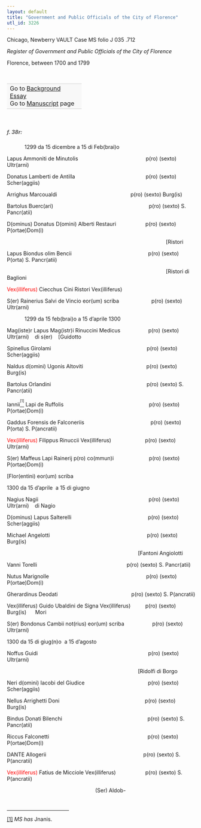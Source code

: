 ```yaml
---
layout: default
title: "Government and Public Officials of the City of Florence"
utl_id: 3226
---
```



Chicago, Newberry VAULT Case MS folio J 035 .712


*Register of Government and Public Officials of the City of Florence*


Florence, between 1700 and 1799


 

<table border="0.5" cellpadding="1" cellspacing="1" style="width: 200px; background-color:#F8F8F8;"><tbody style="border-color:#ccc"><tr style="border-color:#ccc"><td>Go to <a href="{{ site.baseurl }}/essay/051" target="_blank">Background Essay</a><br />
			Go to <a href="{{ site.baseurl }}/www/record.html?id=051" target="_blank">Manuscript</a> page</td>
</tr></tbody></table>
 


<h5 style="color:#555;">f. 38r:</h5>

            1299 da 15 dicembre a 15 di Feb(brai)o


Lapus Ammoniti de Minutolis                                              p(ro) (sexto) Ultr(arni)         


Donatus Lamberti de Antilla                                                p(ro) (sexto) Scher(aggiis)


Arrighus Marcoualdi                                                  p(ro) (sexto) Burg(is)


Bartolus Buerc(ari)                                                                 p(ro) (sexto) S. Pancr(atii)


D(ominus) Donatus D(omini) Alberti Restauri                    p(ro) (sexto) P(ortae)Dom(i)  


                                                                                                            [Ristori      


Lapus Biondus olim Bencii                                                    p(ro) (sexto) P(orta) S. Pancr(atii)


                                                                                                            [Ristori di Baglioni


<hi style="color:red;">Vex(illiferus)</hi> Ciecchus Cini Ristori Vex(illiferus)


S(er) Rainerius Salvi de Vincio eor(um) scriba                      p(ro) (sexto) Ultr(arni)      


            1299 da 15 feb(brai)o a 15 d’aprile 1300


Mag(iste)r Lapus Mag(istr)i Rinuccini Medicus                   p(ro) (sexto) Ultr(arni)    di s(er)    [Guidotto


Spinellus Girolami                                                                 p(ro) (sexto) Scher(aggiis)


Naldus d(omini) Ugonis Altoviti                                           p(ro) (sexto) Burg(is)


Bartolus Orlandini                                                                 p(ro) (sexto) S. Pancr(atii)


Iannii<a href="#_ftn1" name="_ftnref1" title="" id="_ftnref1"><sup><sup>[1]</sup></sup></a> Lapi de Ruffolis                                                          p(ro) (sexto) P(ortae)Dom(i)


Gaddus Forensis de Falconeriis                                             p(ro) (sexto) P(orta) S. P(ancratii)


<hi style="color:red;">Vex(illiferus)</hi> Filippus Rinuccii Vex(illiferus)                       p(ro) (sexto) Ultr(arni)   


S(er) Maffeus Lapi Rainerij p(ro) co(mmun)i                        p(ro) (sexto) P(ortae)Dom(i)


[Flor(entini) eor(um) scriba


1300 da 15 d’aprile  a 15 di giugno


Nagius Nagii                                                                           p(ro) (sexto) Ultr(arni)    di Nagio


D(ominus) Lapus Salterelli                                                    p(ro) (sexto) Scher(aggiis)


Michael Angelotti                                                                  p(ro) (sexto) Burg(is)   


                                                                                         [Fantoni Angiolotti


Vanni Torelli                                                             p(ro) (sexto) S. Pancr(atii)


Nutus Marignolle                                                                  p(ro) (sexto) P(ortae)Dom(i)


Gherardinus Deodati                                                  p(ro) (sexto) S. P(ancratii)


Vex(illiferus) Guido Ubaldini de Signa Vex(illiferus)          p(ro) (sexto) Burg(is)      Mori


S(er) Bondonus Cambii not(rius) eor(um) scriba                   p(ro) (sexto) Ultr(arni)  


1300 da 15 di giug(n)o  a 15 d’agosto


Noffus Guidi                                                                           p(ro) (sexto) Ultr(arni)   


                                                                                         [Ridolfi di Borgo


Neri d(omini) Iacobi del Giudice                                           p(ro) (sexto) Scher(aggiis)


Nellus Arrighetti Doni                                                          p(ro) (sexto) Burg(is)     


Bindus Donati Bilenchi                                                          p(ro) (sexto) S. Pancr(atii)


Riccus Falconetti                                                                   p(ro) (sexto) P(ortae)Dom(i)


DANTE Allogerii                                                                  p(ro) (sexto) S. P(ancratii)


<hi style="color:red;">Vex(illiferus)</hi> Fatius de Micciole Vex(illiferus)                    p(ro) (sexto) S. P(ancratii)


                                                            (Ser) Aldob-

<div> 
<hr align="left" size="1" width="33%" /><div id="ftn1">

<a href="#_ftnref1" name="_ftn1" title="" id="_ftn1">[1]</a> *MS has* Jnanis.

</div>
</div>
